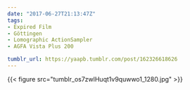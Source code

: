 ```yaml
---
date: "2017-06-27T21:13:47Z"
tags:
- Expired Film
- Göttingen
- Lomographic ActionSampler
- AGFA Vista Plus 200

tumblr_url: https://yaapb.tumblr.com/post/162326618626
---
```

{{< figure src="tumblr_os7zwlHuqt1v9quwwo1_1280.jpg" >}} 
